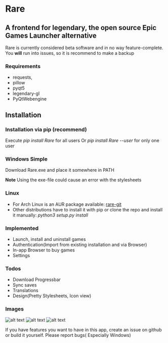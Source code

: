 # Rare

## A frontend for legendary, the open source Epic Games Launcher alternative

Rare is currently considered beta software and in no way feature-complete. You **will** run into issues, so it is recommend to make a backup

### Requirements

- requests,
- pillow
- pyqt5
- legendary-gl
- PyQtWebengine

## Installation

### Installation via pip (recommend)

Execute *pip install Rare* for all users Or *pip install Rare --user* for only one user

### Windows Simple

Download Rare.exe and place it somewhere in PATH

**Note**
Using the exe-file could cause an error with the stylesheets

### Linux

- For Arch Linux is an AUR package available: [rare-git](https://aur.archlinux.org/packages/rare-git)
- Other distributions have to install it with pip or clone the repo and install it manually: *python3 setup.py install*

### Implemented

- Launch, install and uninstall games
- Authentication(Import from existing installation and via Browser)
- In-app Browser to buy games
- Settings

### Todos
- Download Progressbar
- Sync saves
- Translations
- Design(Pretty Stylesheets, Icon view)

### Images

![alt text](https://github.com/Dummerle/Rare/blob/master/Screenshots/GameList.png?raw=true)
![alt text](https://github.com/Dummerle/Rare/blob/master/Screenshots/Uninstalled.png?raw=true)
![alt text](https://github.com/Dummerle/Rare/blob/master/Screenshots/Settings.png?raw=true)

If you have features you want to have in this app, create an issue on github or build it yourself. Please report bugs(
Especially Windows)

